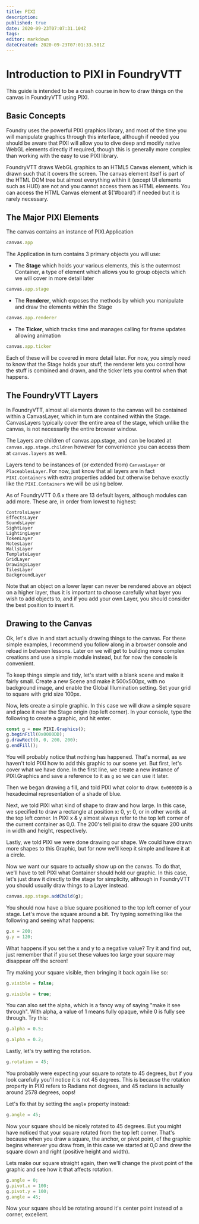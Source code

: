 ```yaml
---
title: PIXI
description: 
published: true
date: 2020-09-23T07:07:31.104Z
tags: 
editor: markdown
dateCreated: 2020-09-23T07:01:33.581Z
---
```


# Introduction to PIXI in FoundryVTT
This guide is intended to be a crash course in how to draw things on the canvas in FoundryVTT using PIXI.

## Basic Concepts
Foundry uses the powerful PIXI graphics library, and most of the time you will manipulate graphics through this interface, although if needed you should be aware that PIXI will allow you to dive deep and modify native WebGL elements directly if required, though this is generally more complex than working with the easy to use PIXI library.

FoundryVTT draws WebGL graphics to an HTML5 Canvas element, which is drawn such that it covers the screen. The canvas element itself is part of the HTML DOM tree but almost everything within it (except UI elements such as HUD) are not and you cannot access them as HTML elements. You can access the HTML Canvas element at $('#board') if needed but it is rarely necessary.

## The Major PIXI Elements

The canvas contains an instance of PIXI.Application 
```js
canvas.app
```

The Application in turn contains 3 primary objects you will use:

- The **Stage** which holds your various elements, this is the outermost Container, a type of element which allows you to group objects which we will cover in more detail later
```js
canvas.app.stage
```
- The **Renderer**, which exposes the methods by which you manipulate and draw the elements within the Stage
```js
canvas.app.renderer
```
- The **Ticker**, which tracks time and manages calling for frame updates allowing animation
```js
canvas.app.ticker
```
Each of these will be covered in more detail later. For now, you simply need to know that the Stage holds your stuff, the renderer lets you control how the stuff is combined and drawn, and the ticker lets you control when that happens.

## The FoundryVTT Layers

In FoundryVTT, almost all elements drawn to the canvas will be contained within a CanvasLayer, which in turn are contained within the Stage. CanvasLayers typically cover the entire area of the stage, which unlike the canvas, is not necessarily the entire browser window.

The Layers are children of canvas.app.stage, and can be located at `canvas.app.stage.children` however for convenience you can access them at `canvas.layers` as well.

Layers tend to be instances of (or extended from) `CanvasLayer` or `PlaceablesLayer`. For now, just know that all layers are in fact `PIXI.Containers` with extra properties added but otherwise behave exactly like the `PIXI.Containers` we will be using below.

As of FoundryVTT 0.6.x there are 13 default layers, although modules can add more. These are, in order from lowest to highest:

```
ControlsLayer
EffectsLayer
SoundsLayer
SightLayer
LightingLayer
TokenLayer
NotesLayer
WallsLayer
TemplateLayer
GridLayer
DrawingsLayer
TilesLayer
BackgroundLayer
```

Note that an object on a lower layer can never be rendered above an object on a higher layer, thus it is important to choose carefully what layer you wish to add objects to, and if you add your own Layer, you should consider the best position to insert it.

## Drawing to the Canvas

Ok, let's dive in and start actually drawing things to the canvas. For these simple examples, I recommend you follow along in a browser console and reload in between lessons. Later on we will get to building more complex creations and use a simple module instead, but for now the console is convenient.

To keep things simple and tidy, let's start with a blank scene and make it fairly small. Create a new Scene and make it 500x500px, with no background image, and enable the Global Illumination setting. Set your grid to square with grid size 100px.

Now, lets create a simple graphic. In this case we will draw a simple square and place it near the Stage origin (top left corner). In your console, type the following to create a graphic, and hit enter.

```js
const g = new PIXI.Graphics();
g.beginFill(0x0000DD);
g.drawRect(0, 0, 200, 200);
g.endFill();
```

You will probably notice that nothing has happened. That's normal, as we haven't told PIXI how to add this graphic to our scene yet. But first, let's cover what we have done. In the first line, we create a new instance of PIXI.Graphics and save a reference to it as `g` so we can use it later.

Then we began drawing a fill, and told PIXI what color to draw. `0x0000DD` is a hexadecimal representation of a shade of blue.

Next, we told PIXI what kind of shape to draw and how large. In this case, we specified to draw a rectangle at position x: 0, y: 0, or in other words at the top left corner. In PIXI x & y almost always refer to the top left corner of the current container as 0,0. The 200's tell pixi to draw the square 200 units in width and height, respectively.

Lastly, we told PIXI we were done drawing our shape. We could have drawn more shapes to this Graphic, but for now we'll keep it simple and leave it at a circle.

Now we want our square to actually show up on the canvas. To do that, we'll have to tell PIXI what Container should hold our graphic. In this case, let's just draw it directly to the stage for simplicity, although in FoundryVTT you should usually draw things to a Layer instead.

```js
canvas.app.stage.addChild(g);
```

You should now have a blue square positioned to the top left corner of your stage. Let's move the square around a bit. Try typing something like the following and seeing what happens:

```js
g.x = 200;
g.y = 120;
```

What happens if you set the x and y to a negative value? Try it and find out, just remember that if you set these values too large your square may disappear off the screen!

Try making your square visible, then bringing it back again like so:

```js
g.visible = false;
```
```js
g.visible = true;
```

You can also set the alpha, which is a fancy way of saying "make it see through". With alpha, a value of 1 means fully opaque, while 0 is fully see through. Try this:

```js
g.alpha = 0.5;
```
```js
g.alpha = 0.2;
```

Lastly, let's try setting the rotation.

```js
g.rotation = 45;
```

You probably were expecting your square to rotate to 45 degrees, but if you look carefully you'll notice it is not 45 degrees. This is because the rotation property in PIXI refers to Radians not degrees, and 45 radians is actually around 2578 degrees, oops!

Let's fix that by setting the `angle` property instead:

```js
g.angle = 45;
```

Now your square should be nicely rotated to 45 degrees. But you might have noticed that your square rotated from the top left corner. That's because when you draw a square, the anchor, or pivot point, of the graphic begins wherever you draw from, in this case we started at 0,0 and drew the square down and right (positive height and width).

Lets make our square straight again, then we'll change the pivot point of the graphic and see how it that affects rotation.

```js
g.angle = 0;
g.pivot.x = 100;
g.pivot.y = 100;
g.angle = 45;
```

Now your square should be rotating around it's center point instead of a corner, excellent.
